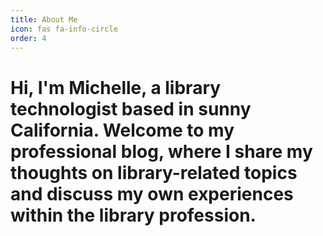 ```yaml
---
title: About Me
icon: fas fa-info-circle
order: 4
---
```


# Hi, I'm Michelle, a library technologist based in sunny California. Welcome to my professional blog, where I share my thoughts on library-related topics and discuss my own experiences within the library profession.
